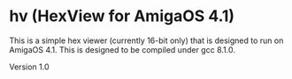 # hv (HexView for AmigaOS 4.1)

This is a simple hex viewer (currently 16-bit only) that is designed to run on AmigaOS 4.1.
This is designed to be compiled under gcc 8.1.0.

Version 1.0